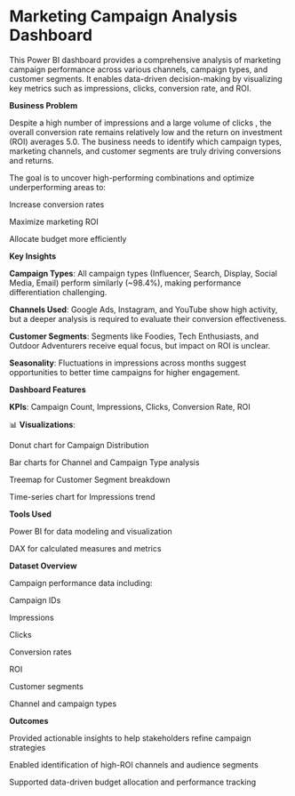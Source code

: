 # Marketing Campaign Analysis Dashboard

This Power BI dashboard provides a comprehensive analysis of marketing campaign performance across various channels, campaign types, and customer segments. It enables data-driven decision-making by visualizing key metrics such as impressions, clicks, conversion rate, and ROI.

**Business Problem**

Despite a high number of impressions and a large volume of clicks , the overall conversion rate remains relatively low and the return on investment (ROI) averages 5.0. The business needs to identify which campaign types, marketing channels, and customer segments are truly driving conversions and returns.

The goal is to uncover high-performing combinations and optimize underperforming areas to:

Increase conversion rates

Maximize marketing ROI

Allocate budget more efficiently

**Key Insights**

**Campaign Types**: All campaign types (Influencer, Search, Display, Social Media, Email) perform similarly (~98.4%), making performance differentiation challenging.

**Channels Used**: Google Ads, Instagram, and YouTube show high activity, but a deeper analysis is required to evaluate their conversion effectiveness.

**Customer Segments**: Segments like Foodies, Tech Enthusiasts, and Outdoor Adventurers receive equal focus, but impact on ROI is unclear.

**Seasonality**: Fluctuations in impressions across months suggest opportunities to better time campaigns for higher engagement.

**Dashboard Features**

**KPIs**: Campaign Count, Impressions, Clicks, Conversion Rate, ROI

📊 **Visualizations**:

Donut chart for Campaign Distribution

Bar charts for Channel and Campaign Type analysis

Treemap for Customer Segment breakdown

Time-series chart for Impressions trend


**Tools Used**

Power BI for data modeling and visualization

DAX for calculated measures and metrics


**Dataset Overview**

Campaign performance data including:

Campaign IDs

Impressions

Clicks

Conversion rates

ROI

Customer segments

Channel and campaign types

**Outcomes**

Provided actionable insights to help stakeholders refine campaign strategies

Enabled identification of high-ROI channels and audience segments

Supported data-driven budget allocation and performance tracking

